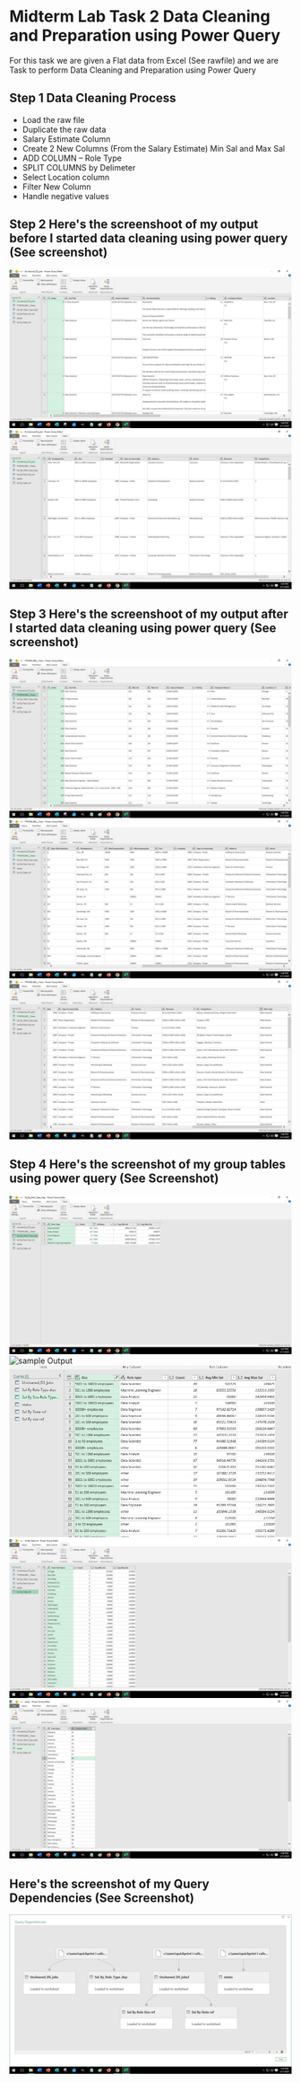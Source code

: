 # Midterm Lab Task 2 Data Cleaning and Preparation using Power Query

For this task we are given a Flat data from Excel (See rawfile) and we are Task to perform Data Cleaning and Preparation using Power Query

## Step 1 Data Cleaning Process
- Load the raw file
- Duplicate the raw data
- Salary Estimate Column
- Create 2 New Columns (From the Salary Estimate) Min Sal and Max Sal
- ADD COLUMN – Role Type
- SPLIT COLUMNS by Delimeter
- Select Location column
- Filter New Column
- Handle negative values

## Step 2 Here's the screenshoot of my output before I started data cleaning using power query (See screenshot)
![sample Output](images/UNCLEANED1.png)
![sample Output](images/UNCLEANED2.png)

## Step 3 Here's the screenshoot of my output after I started data cleaning using power query (See screenshot)
![sample Output](images/CLEANED1.png)
![sample Output](images/CLEANED2.png)
![sample Output](images/CLEANED3.png)


## Step 4 Here's the screenshot of my group tables using power query (See Screenshot)
![sample Output](images/SALBYROLETYPE.png)
![sample Output](images/SALBYROLESIZE.png)
![sample Output](images/SALBYSIZEROLETYPE.png)
![sample Output](images/SALBYSTATEREF.png)
![sample Output](images/STATES.png)

## Here's the screenshot of my Query Dependencies (See Screenshot)
![sample Output](images/QUERYDEPENDENCIES.png)
